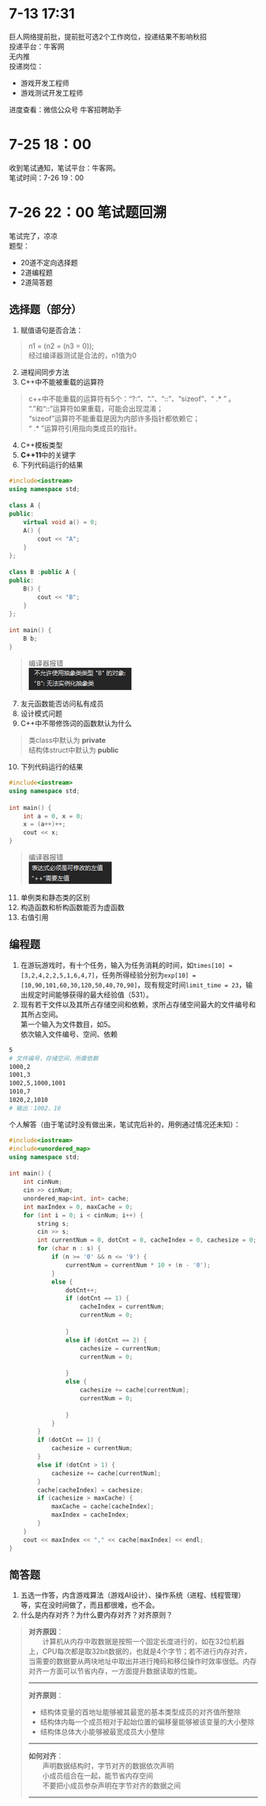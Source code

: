 # 7-13 17:31
巨人网络提前批，提前批可选2个工作岗位，投递结果不影响秋招  
投递平台：牛客网  
无内推  
投递岗位：  
+ 游戏开发工程师
+ 游戏测试开发工程师  

进度查看：微信公众号 牛客招聘助手   

# 7-25 18：00
收到笔试通知，笔试平台：牛客网。  
笔试时间：7-26 19：00  

# 7-26 22：00 笔试题回溯
笔试完了，凉凉  
题型：
+ 20道不定向选择题
+ 2道编程题
+ 2道简答题

## 选择题（部分）
1. 赋值语句是否合法：  
> n1 = (n2 = (n3 = 0));  
> 经过编译器测试是合法的，n1值为0
2. 进程间同步方法
3. C++中不能被重载的运算符 
> c++中不能重载的运算符有5个：“?:”、“.”、“::”、“sizeof”、“ .* ” 。   
> “.”和“::”运算符如果重载，可能会出现混淆；  
> “sizeof”运算符不能重载是因为内部许多指针都依赖它；  
> “ .* ”运算符引用指向类成员的指针。  
4. C++模板类型
5. **C++11**中的关键字
6. 下列代码运行的结果
```C++
#include<iostream>
using namespace std;

class A {
public:
	virtual void a() = 0;
	A() {
		cout << "A";
	}
};

class B :public A {
public:
	B() {
		cout << "B";
	}
};

int main() {
	B b;
}
```
>编译器报错  
![巨人网络2022-07-26-22-19-18](https://raw.githubusercontent.com/ZZh2333/picgoResource/main/img/%E5%B7%A8%E4%BA%BA%E7%BD%91%E7%BB%9C2022-07-26-22-19-18.png)  

7. 友元函数能否访问私有成员
8. 设计模式问题
9. C++中不带修饰词的函数默认为什么
> 类class中默认为 **private**  
> 结构体struct中默认为 **public**  
10. 下列代码运行的结果
```C++
#include<iostream>
using namespace std;

int main() {
	int a = 0, x = 0;
	x = (a++)++;
	cout << x;
}
```
> 编译器报错  
> ![巨人网络2022-07-26-22-26-38](https://raw.githubusercontent.com/ZZh2333/picgoResource/main/img/%E5%B7%A8%E4%BA%BA%E7%BD%91%E7%BB%9C2022-07-26-22-26-38.png)  
11. 单例类和静态类的区别
12. 构造函数和析构函数能否为虚函数
13. 右值引用
## 编程题
1. 在游玩游戏时，有十个任务，输入为任务消耗的时间，如`times[10] = [3,2,4,2,2,5,1,6,4,7]`，任务所得经验分别为`exp[10] = [10,90,101,60,30,120,50,40,70,90]`，现有规定时间`limit_time = 23`，输出规定时间能够获得的最大经验值（531）。
2. 现有若干文件以及其所占存储空间和依赖，求所占存储空间最大的文件编号和其所占空间。  
第一个输入为文件数目，如5。  
依次输入文件编号、空间、依赖
```bash
5
# 文件编号，存储空间，所需依赖
1000,2
1001,3
1002,5,1000,1001
1010,7
1020,2,1010
# 输出：1002，10
```
个人解答（由于笔试时没有做出来，笔试完后补的，用例通过情况还未知）：
```C++
#include<iostream>
#include<unordered_map>
using namespace std;

int main() {
	int cinNum;
	cin >> cinNum;
	unordered_map<int, int> cache;
	int maxIndex = 0, maxCache = 0;
	for (int i = 0; i < cinNum; i++) {
		string s;
		cin >> s;
		int currentNum = 0, dotCnt = 0, cacheIndex = 0, cachesize = 0;
		for (char n : s) {
			if (n >= '0' && n <= '9') {
				currentNum = currentNum * 10 + (n - '0');
			}
			else {
				dotCnt++;
				if (dotCnt == 1) {
					cacheIndex = currentNum;
					currentNum = 0;

				}
				else if (dotCnt == 2) {
					cachesize = currentNum;
					currentNum = 0;

				}
				else {
					cachesize += cache[currentNum];
					currentNum = 0;

				}
			}
		}
		if (dotCnt == 1) {
			cachesize = currentNum;
		}
		else if (dotCnt > 1) {
			cachesize += cache[currentNum];
		}
		cache[cacheIndex] = cachesize;
		if (cachesize > maxCache) {
			maxCache = cache[cacheIndex];
			maxIndex = cacheIndex;
		}
	}
	cout << maxIndex << "," << cache[maxIndex] << endl;
}
```
## 简答题
1. 五选一作答，内含游戏算法（游戏AI设计）、操作系统（进程、线程管理）等，实在没时间做了，而且都很难，也不会。  
2. 什么是内存对齐？为什么要内存对齐？对齐原则？
> **对齐原因**：  
> &emsp;&emsp;计算机从内存中取数据是按照一个固定长度进行的，如在32位机器上，CPU每次都是取32bit数据的，也就是4个字节；若不进行内存对齐，当需要的数据要从两块地址中取出并进行掩码和移位操作时效率很低。内存对齐一方面可以节省内存，一方面提升数据读取的性能。  
> ***
> **对齐原则**：  
> - 结构体变量的首地址能够被其最宽的基本类型成员的对齐值所整除 
> - 结构体内每一个成员相对于起始位置的偏移量能够被该变量的大小整除
> - 结构体总体大小能够被最宽成员大小整除  
> ***
> **如何对齐**：  
> &emsp;&emsp;声明数据结构时，字节对齐的数据依次声明  
> &emsp;&emsp;小成员组合在一起，能节省内存空间  
> &emsp;&emsp;不要把小成员参杂声明在字节对齐的数据之间  
> ***